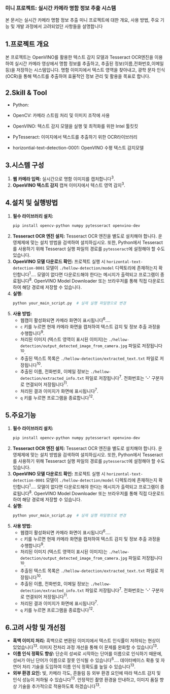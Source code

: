### 미니 프로젝트: 실시간 카메라 명함 정보 추출 시스템

본 문서는 실시간 카메라 명함 정보 추출 미니 프로젝트에 대한 개요, 사용 방법, 주요 기능 및 개발 과정에서 고려되었던 사항들을 설명합니다 

## 1.프로젝트 개요

본 프로젝트는 OpenVINO를 활용한 텍스트 감지 모델과 Tesseract OCR엔진을 이용하여  실시간 카메라 영상에서 명함 정보를 추출하고, 추출된 정보(이름,전화번호,이메일 등)을 저장하는 시스템입니다.
명함 이미지에서 텍스트 영역을 찾아내고, 광학 문자 인식(OCR)을 통해 텍스트를 추출하여 효율적인 정보 관리 및 활용을 목표로 합니다.

## 2.Skill & Tool


* Python:

* OpenCV: 카메라 스트림 처리 및 이미지 조작에 사용

* OpenVINO: 텍스트 감지 모델을 실행 및 최적화를 위한 Intel 툴킷킷

* PyTesseract: 이미지에서 텍스트를 추출하기 위한 OCR라이브러리

* horizontial-text-detection-0001: OpenVINO 수평 텍스트 감지모델


## 3.시스템 구성

1.  **웹 카메라 입력:** 실시간으로 명함 이미지를 캡처합니다<sup>3</sup>.
2.  **OpenVINO 텍스트 감지** 캡쳐 이미지에서 텍스트 영역 감지<sup>3</sup>.

## 4.설치 및 실행방법

1.  **필수 라이브러리 설치:**
    ```bash
    pip install opencv-python numpy pytesseract openvino-dev
    ```
2.  **Tesseract OCR 엔진 설치:** Tesseract OCR 엔진을 별도로 설치해야 합니다. 운영체제에 맞는 설치 방법을 검색하여 설치하십시오. 또한, Python에서 Tesseract를 사용하기 위해 Tesseract 실행 파일의 경로를 `pytesseract`에 설정해야 할 수도 있습니다.
3.  **OpenVINO 모델 다운로드 확인:** 프로젝트 실행 시 `horizontal-text-detection-0001` 모델이 `./hellow-detection/model` 디렉토리에 존재하는지 확인합니다<sup>1</sup>.... 모델이 없다면 다운로드해야 한다는 메시지가 출력되고 프로그램이 종료됩니다<sup>8</sup>. OpenVINO Model Downloader 또는 브라우저를 통해 직접 다운로드하여 해당 경로에 저장할 수 있습니다.
4.  **실행:**
    ```bash
    python your_main_script.py  # 실제 실행 파일명으로 변경
    ```
5.  **사용 방법:**
    * 웹캠이 활성화되면 카메라 화면이 표시됩니다<sup>6</sup>....
    * `c` 키를 누르면 현재 카메라 화면을 캡처하여 텍스트 감지 및 정보 추출 과정을 수행합니다<sup>9</sup>.
    * 처리된 이미지 (텍스트 영역이 표시된 이미지)는 `./hellow-detection/output_detected_image_from_camera.jpg` 파일로 저장됩니다<sup>10</sup>.
    * 추출된 텍스트 목록은 `./hellow-detection/extracted_text.txt` 파일로 저장됩니다<sup>10</sup>.
    * 추출된 이름, 전화번호, 이메일 정보는 `./hellow-detection/extracted_info.txt` 파일로 저장됩니다<sup>7</sup>. 전화번호는 '-' 구분자로 연결되어 저장됩니다<sup>11</sup>.
    * 처리된 결과 이미지가 화면에 표시됩니다<sup>7</sup>.
    * `q` 키를 누르면 프로그램을 종료합니다<sup>12</sup>.

## 5.주요기능

1.  **필수 라이브러리 설치:**
    ```bash
    pip install opencv-python numpy pytesseract openvino-dev
    ```
2.  **Tesseract OCR 엔진 설치:** Tesseract OCR 엔진을 별도로 설치해야 합니다. 운영체제에 맞는 설치 방법을 검색하여 설치하십시오. 또한, Python에서 Tesseract를 사용하기 위해 Tesseract 실행 파일의 경로를 `pytesseract`에 설정해야 할 수도 있습니다.
3.  **OpenVINO 모델 다운로드 확인:** 프로젝트 실행 시 `horizontal-text-detection-0001` 모델이 `./hellow-detection/model` 디렉토리에 존재하는지 확인합니다<sup>1</sup>.... 모델이 없다면 다운로드해야 한다는 메시지가 출력되고 프로그램이 종료됩니다<sup>8</sup>. OpenVINO Model Downloader 또는 브라우저를 통해 직접 다운로드하여 해당 경로에 저장할 수 있습니다.
4.  **실행:**
    ```bash
    python your_main_script.py  # 실제 실행 파일명으로 변경
    ```
5.  **사용 방법:**
    * 웹캠이 활성화되면 카메라 화면이 표시됩니다<sup>6</sup>....
    * `c` 키를 누르면 현재 카메라 화면을 캡처하여 텍스트 감지 및 정보 추출 과정을 수행합니다<sup>9</sup>.
    * 처리된 이미지 (텍스트 영역이 표시된 이미지)는 `./hellow-detection/output_detected_image_from_camera.jpg` 파일로 저장됩니다<sup>10</sup>.
    * 추출된 텍스트 목록은 `./hellow-detection/extracted_text.txt` 파일로 저장됩니다<sup>10</sup>.
    * 추출된 이름, 전화번호, 이메일 정보는 `./hellow-detection/extracted_info.txt` 파일로 저장됩니다<sup>7</sup>. 전화번호는 '-' 구분자로 연결되어 저장됩니다<sup>11</sup>.
    * 처리된 결과 이미지가 화면에 표시됩니다<sup>7</sup>.
    * `q` 키를 누르면 프로그램을 종료합니다<sup>12</sup>.

## 6.고려 사항 및 개선점 

* **흑백 이미지 처리:** 흑백으로 변환된 이미지에서 텍스트 인식률이 저하되는 현상이 있었습니다<sup>13</sup>. 이미지 전처리 과정 개선을 통해 이 문제를 완화할 수 있습니다<sup>13</sup>.
* **이름 인식 정확도 향상:** 단순히 성씨로 시작하는 단어를 이름으로 인식하기 때문에, 성씨가 아닌 단어가 이름으로 잘못 인식될 수 있습니다<sup>6</sup>.... 데이터베이스 확충 및 자연어 처리 기술을 도입하여 이름 인식 정확도를 높일 수 있습니다<sup>13</sup>.
* **외부 환경 요인:** 빛, 카메라 각도, 흔들림 등 외부 환경 요인에 따라 텍스트 감지 및 인식 성능이 저하될 수 있습니다<sup>13</sup>. 안정적인 촬영 환경을 안내하고, 이미지 품질 향상 기술을 추가적으로 적용하도록 하겠습니다<sup>13</sup>.